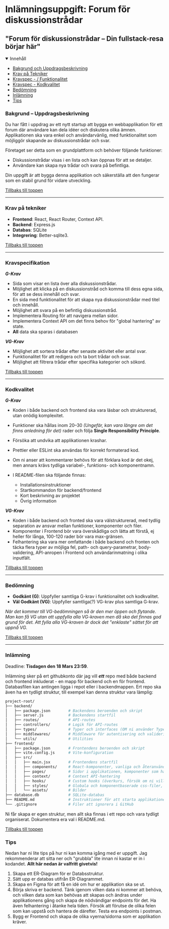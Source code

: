# Inlämningsuppgift: Forum för diskussionstrådar

## "Forum för diskussionstrådar – Din fullstack-resa börjar här"

<details open>
  <summary>Innehåll</summary>

- [Bakgrund och Uppdragsbeskrivning](#bakgrund--uppdragsbeskrivning)
- [Krav på Tekniker](#krav-på-tekniker)
- [Kravspec - / Funktionalitet](#kravspecifikation)
- [Kravspec - Kodkvalitet](#kodkvalitet)
- [Bedömning](#bedömning)
- [Inlämning](#inlämning)
- [Tips](#)

</details>

### **Bakgrund – Uppdragsbeskrivning**

Du har fått i uppdrag av ett nytt startup att bygga en webbapplikation för ett forum där användare kan dela idéer och diskutera olika ämnen. Applikationen ska vara enkel och användarvänlig, med funktionalitet som möjliggör skapande av diskussionstrådar och svar.

Företaget ser detta som en grundplattform och behöver följande funktioner:

- Diskussionstrådar visas i en lista och kan öppnas för att se detaljer.
- Användare kan skapa nya trådar och svara på befintliga.

Din uppgift är att bygga denna applikation och säkerställa att den fungerar som en stabil grund för vidare utveckling.

[Tillbaks till toppen](#inlämningsuppgift-forum-för-diskussionstrådar)

---

### **Krav på tekniker**

- **Frontend**: React, React Router, Context API.
- **Backend**: Express.js
- **Databas**: SQLite
- **Integrering**: Better-sqlite3.

[Tillbaks till toppen](#inlämningsuppgift-forum-för-diskussionstrådar)

---

### Kravspecifikation

**_G-Krav_**

- Sida som visar en lista över alla diskussionstrådar.
- Möjlighet att klicka på en diskussionstråd och komma till dess egna sida, för att se dess innehåll och svar.
- En sida med funktionalitet för att skapa nya diskussionstrådar med titel och innehåll.
- Möjlighet att svara på en befintlig diskussionstråd.
- Implementera Routing för att navigera mellan sidor.
- Implementera Context API om det finns behov för "global hantering" av state.
- **All** data ska sparas i databasen

**_VG-Krav_**

- Möjlighet att sortera trådar efter senaste aktivitet eller antal svar.
- Funktionalitet för att redigera och ta bort trådar och svar.
- Möjlighet att filtrera trådar efter specifika kategorier och sökord.

[Tillbaks till toppen](#inlämningsuppgift-forum-för-diskussionstrådar)

---

### Kodkvalitet

**_G-Krav_**

- Koden i både backend och frontend ska vara läsbar och strukturerad, utan onödig komplexitet.
- Funktioner ska hållas inom 20–30 _(Ungefär, kan vara längre om det finns anledning för det)_ rader och följa **Single Responsibility Principle**.
- Försöka att undvika att applikationen krashar.
- Prettier eller ESLint ska användas för korrekt formaterad kod.
- Om ni anser att kommentarer behövs för att förklara kod är det okej, men annars krävs tydliga variabel-, funktions- och komponentnamn.
- I README-filen ska följande finnas:

  - Installationsinstruktioner
  - Startkommandon för backend/frontend
  - Kort beskrivning av projektet
  - Övrig information

**_VG-Krav_**

- Koden i både backend och fronted ska vara välstrukturerad, med tydlig separation av ansvar mellan funktioner, komponenter och filer.
- Komponenter i Frontend bör vara överskådliga och lätta att förstå, ej heller för långa, 100-120 rader bör vara max-gränsen.
- Felhantering ska vara mer omfattande i både backend och fronten och täcka flera typer av möjliga fel, path- och query-parametrar, body-validering, API-anropen i Frontend och användarinmatning i olika inputfält.

[Tillbaks till toppen](#inlämningsuppgift-forum-för-diskussionstrådar)

---

### Bedömning

- **Godkänt (G)**: Uppfyller samtliga G-krav i funktionalitet och kodkvalitet.
- **Väl Godkänt (VG)**: Uppfyller samtliga(?) VG-krav plus samtliga G-krav.

_När det kommer till VG-bedömningen så är den mer öppen och flytande. Man kan få VG utan att uppfylla alla VG-kraven men då ska det finnas god grund för det. Att fylla alla VG-kraven är dock det "enklaste" sättet för att uppnå VG._

[Tillbaks till toppen](#inlämningsuppgift-forum-för-diskussionstrådar)

---

### Inlämning

Deadline: **Tisdagen den 18 Mars 23:59**.

Inlämning sker på ert githubkonto där jag vill **_ett_** repo med både backend och frontend inkluderat - en mapp för backend och en för frontend. Databasfilen kan antingen ligga i repot eller i backendmappen. Ert repo ska även ha en tydligt struktur, till exempel kan denna struktur vara lämplig:

```bash
project-root/
├── backend/
│   ├── package.json        # Backendens beroenden och skript
│   ├── server.js           # Backendens startfil
│   ├── routes/             # API-routes
│   ├── controllers/        # Logik för API-routes
│   ├── types/              # Typer och interfaces (OM ni använder Typescript, valfritt.)
│   ├── middlewares/        # Middleware för autentisering och validering
│   └── utils/              # Utilities
├── frontend/
│   ├── package.json        # Frontendens beroenden och skript
│   ├── vite.config.js      # Vite-konfiguration
│   ├── src/
│   │   ├── main.jsx        # Frontendens startfil
│   │   ├── components/     # React-komponenter, vanliga och återanvändbara
│   │   ├── pages/          # Sidor i applikationen, komponenter som har en route
│   │   ├── context/        # Context API-hantering
│   │   ├── hooks/          # Custom hooks (överkurs, försök om ni vill)
│   │   ├── styles/         # Globala och komponentbaserade css-filer, valfritt, går bra som vi har gjort tidigare. CSS-filen bredvid sin komponent.
│   │   └── assets/         # Bilder
├── database.db             # SQLite-databas
├── README.md               # Instruktioner för att starta applikationen
└── .gitignore              # Filer att ignorera i GitHub
```

Ni får skapa er egen struktur, men allt ska finnas i ett repo och vara tydligt organiserat. Dokumentera era val i README.md.

[Tillbaks till toppen](#inlämningsuppgift-forum-för-diskussionstrådar)

### Tips

Nedan har ni lite tips på hur ni kan komma igång med er uppgift. Jag rekommenderar att sitta ner och "grubbla" lite innan ni kastar er in i kodandet. **Allt här nedan är valfritt givetvis!**

1. Skapa ett ER-Diagram för er Databsstruktur.
2. Sätt upp er databas utifrån ER-Diagrammet.
3. Skapa en Figma för att få en idé om hur er applikation ska se ut.
4. Börja skriva er backend. Tänk igenom vilken data ni kommer att behöva, och vilken data som kan behövas att skapas och ändras under applikationens gång och skapa de nödvändigar endpoints för det. Ha även felhantering i åtanke hela tiden. Försök att förutse de olika felen som kan uppstå och hantera de därefter. Testa era endpoints i postman.
5. Bygg er Frontend och skapa de olika vyerna/sidorna som er applikation kräver.